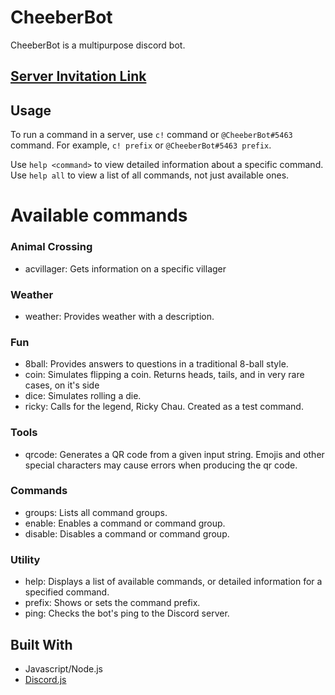 # CheeberBot

CheeberBot is a multipurpose discord bot.

## [Server Invitation Link](https://discordapp.com/oauth2/authorize?client_id=610153116788326422&scope=bot&permissions=0)

## Usage

To run a command in a server, use ```c!``` command or ```@CheeberBot#5463``` command. For example, ```c! prefix``` or ```@CheeberBot#5463 prefix```.

Use ```help <command>``` to view detailed information about a specific command.
Use ```help all``` to view a list of all commands, not just available ones.

# Available commands

### Animal Crossing
- acvillager: Gets information on a specific villager

### Weather
- weather: Provides weather with a description.

### Fun
- 8ball: Provides answers to questions in a traditional 8-ball style.
- coin: Simulates flipping a coin. Returns heads, tails, and in very rare cases, on it's side
- dice: Simulates rolling a die.
- ricky: Calls for the legend, Ricky Chau. Created as a test command.

### Tools
- qrcode: Generates a QR code from a given input string. Emojis and other special characters may cause errors when producing the qr code.

### Commands
- groups: Lists all command groups.
- enable: Enables a command or command group.
- disable: Disables a command or command group.

### Utility
- help: Displays a list of available commands, or detailed information for a specified command.
- prefix: Shows or sets the command prefix.
- ping: Checks the bot's ping to the Discord server.

## Built With

- Javascript/Node.js
- [Discord.js](https://discord.js.org/)